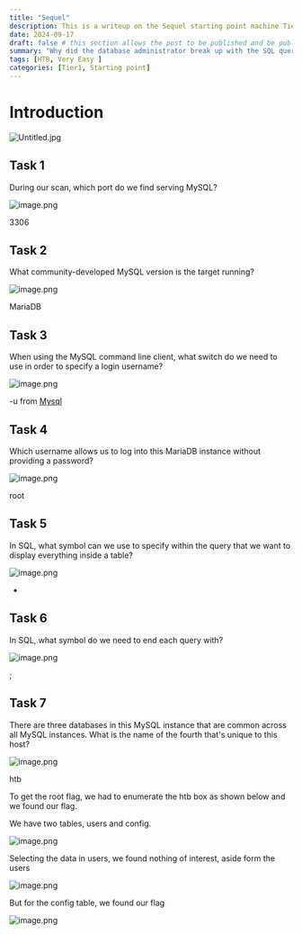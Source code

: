 ```yaml
---
title: "Sequel"
description: This is a writeup on the Sequel starting point machine Tier1 level
date: 2024-09-17
draft: false # this section allows the post to be published and be public, is it is set to true the post will not be published.
summary: "Why did the database administrator break up with the SQL query? Because it had too many joins! 😄" # Here you can write a small summary of the post if needed
tags: [HTB, Very Easy ]
categories: [Tier1, Starting point]
---
```

# Introduction

![Untitled.jpg](Untitled.jpg)

## Task 1

During our scan, which port do we find serving MySQL? 

![image.png](image.png)

3306

## Task 2

 What community-developed MySQL version is the target running? 

![image.png](image%201.png)

MariaDB

## Task 3

When using the MySQL command line client, what switch do we need to use in order to specify a login username? 

![image.png](image%202.png)

-u from [Mysql](https://dev.mysql.com/doc/refman/8.4/en/connecting.html)

## Task 4

Which username allows us to log into this MariaDB instance without providing a password? 

![image.png](image%203.png)

root

## Task 5

In SQL, what symbol can we use to specify within the query that we want to display everything inside a table? 

![image.png](image%204.png)

*

## Task 6

In SQL, what symbol do we need to end each query with? 

![image.png](image%205.png)

;

## Task 7

There are three databases in this MySQL instance that are common across all MySQL instances. What is the name of the fourth that's unique to this host? 

![image.png](image%206.png)

htb

To get the root flag, we had to enumerate the htb box as shown below and we found our flag.

We have two tables, users and config.

![image.png](image%207.png)

Selecting the data in users, we found nothing of interest, aside form the users

![image.png](image%208.png)

But for the config table, we found our flag

![image.png](image%209.png)